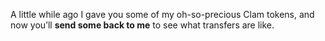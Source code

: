 A little while ago I gave you some of my oh-so-precious Clam tokens, and now you’ll **send some back to me** to see what transfers are like.